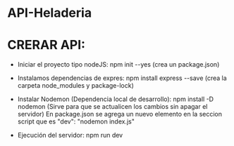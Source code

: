 # API-Heladeria

# CRERAR API:

- Iniciar el proyecto tipo nodeJS: npm init --yes (crea un package.json)

- Instalamos dependencias de expres: npm install express --save (crea la carpeta node_modules y package-lock)

- Instalar Nodemon (Dependencia local de desarrollo): npm install -D nodemon (Sirve para que se actualicen los cambios sin apagar el servidor)
  En package.json se agrega un nuevo elemento en la seccion script que es "dev": "nodemon index.js"

- Ejecución del servidor: npm run dev
